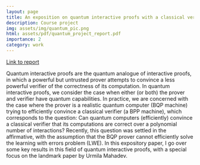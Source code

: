```yaml
---
layout: page
title: An exposition on quantum interactive proofs with a classical verifier
description: Course project
img: assets/img/quantum_pic.png
html: assets/pdf/quantum_project_report.pdf
importance: 2
category: work
---
```


<a href="/assets/pdf/quantum_project_report.pdf" class="btn btn-sm z-depth-1" role="button">Link to report</a>  

Quantum interactive proofs are the quantum analogue of interactive proofs, in which a
powerful but untrusted prover attempts to convince a less powerful verifier of the correctness
of its computation. In quantum interactive proofs, we consider the case when either (or both)
the prover and verifier have quantum capabilities. In practice, we are concerned with the case
where the prover is a realistic quantum computer (BQP machine) trying to efficiently convince a
classical verifier (a BPP machine), which corresponds to the question: Can quantum computers
(efficiently) convince a classical verifier that its computations are correct over a polynomial
number of interactions? Recently, this question was settled in the affirmative, with the
assumption that the BQP prover cannot efficiently solve the learning with errors problem (LWE).
In this expository paper, I go over some key results in this field of quantum interactive proofs,
with a special focus on the landmark paper by Urmila Mahadev.
